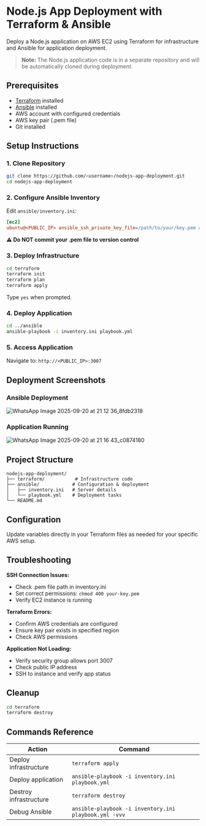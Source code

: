 # Node.js App Deployment with Terraform & Ansible

Deploy a Node.js application on AWS EC2 using Terraform for infrastructure and Ansible for application deployment.

> **Note:** The Node.js application code is in a separate repository and will be automatically cloned during deployment.

## Prerequisites

- [Terraform](https://www.terraform.io/downloads) installed
- [Ansible](https://docs.ansible.com/ansible/latest/installation_guide/intro_installation.html) installed  
- AWS account with configured credentials
- AWS key pair (.pem file)
- Git installed

## Setup Instructions

### 1. Clone Repository
```bash
git clone https://github.com/<username>/nodejs-app-deployment.git
cd nodejs-app-deployment
```

### 2. Configure Ansible Inventory
Edit `ansible/inventory.ini`:
```ini
[ec2]
ubuntu@<PUBLIC_IP> ansible_ssh_private_key_file=/path/to/your/key.pem ansible_ssh_common_args='-o StrictHostKeyChecking=no'
```
**⚠️ Do NOT commit your .pem file to version control**

### 3. Deploy Infrastructure
```bash
cd terraform
terraform init
terraform plan
terraform apply
```
Type `yes` when prompted.

### 4. Deploy Application  
```bash
cd ../ansible
ansible-playbook -i inventory.ini playbook.yml
```

### 5. Access Application
Navigate to: `http://<PUBLIC_IP>:3007`

## Deployment Screenshots

### Ansible Deployment
![WhatsApp Image 2025-09-20 at 21 12 36_8fdb2318](https://github.com/user-attachments/assets/47ba6c25-93d1-4564-b789-3022cf62f212)

### Application Running
![WhatsApp Image 2025-09-20 at 21 16 43_c0874180](https://github.com/user-attachments/assets/51d7b144-6fc6-4989-8eab-d1fbb75b0f24)

## Project Structure
```
nodejs-app-deployment/
├── terraform/           # Infrastructure code
├── ansible/            # Configuration & deployment
│   ├── inventory.ini   # Server details
│   └── playbook.yml    # Deployment tasks
└── README.md
```

## Configuration

Update variables directly in your Terraform files as needed for your specific AWS setup.

## Troubleshooting

**SSH Connection Issues:**
- Check .pem file path in inventory.ini
- Set correct permissions: `chmod 400 your-key.pem`
- Verify EC2 instance is running

**Terraform Errors:**
- Confirm AWS credentials are configured
- Ensure key pair exists in specified region
- Check AWS permissions

**Application Not Loading:**
- Verify security group allows port 3007
- Check public IP address
- SSH to instance and verify app status

## Cleanup
```bash
cd terraform
terraform destroy
```

## Commands Reference

| Action | Command |
|--------|---------|
| Deploy infrastructure | `terraform apply` |
| Deploy application | `ansible-playbook -i inventory.ini playbook.yml` |
| Destroy infrastructure | `terraform destroy` |
| Debug Ansible | `ansible-playbook -i inventory.ini playbook.yml -vvv` |
